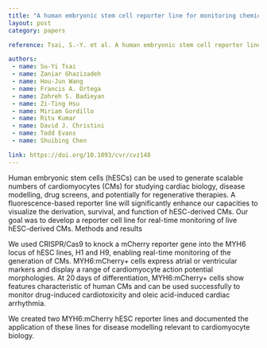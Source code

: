 ```yaml
---
title: "A human embryonic stem cell reporter line for monitoring chemical-induced cardiotoxicity"
layout: post
category: papers

reference: Tsai, S.-Y. et al. A human embryonic stem cell reporter line for monitoring chemical-induced cardiotoxicity. Cardiovascular Research cvz148 (2019). doi:10.1093/cvr/cvz148

authors:
 - name: Su-Yi Tsai
 - name: Zaniar Ghazizadeh
 - name: Hou-Jun Wang
 - name: Francis A. Ortega
 - name: Zohreh S. Badieyan
 - name: Zi-Ting Hsu
 - name: Miriam Gordillo
 - name: Ritu Kumar
 - name: David J. Christini
 - name: Todd Evans
 - name: Shuibing Chen

link: https://doi.org/10.1093/cvr/cvz148
---
```


Human embryonic stem cells (hESCs) can be used to generate scalable numbers of
cardiomyocytes (CMs) for studying cardiac biology, disease modelling, drug
screens, and potentially for regenerative therapies. A fluorescence-based
reporter line will significantly enhance our capacities to visualize the
derivation, survival, and function of hESC-derived CMs. Our goal was to develop
a reporter cell line for real-time monitoring of live hESC-derived CMs.
Methods and results 

We used CRISPR/Cas9 to knock a mCherry reporter gene into the MYH6 locus of
hESC lines, H1 and H9, enabling real-time monitoring of the generation of CMs.
MYH6:mCherry+ cells express atrial or ventricular markers and display a range
of cardiomyocyte action potential morphologies. At 20 days of differentiation,
MYH6:mCherry+ cells show features characteristic of human CMs and can be used
successfully to monitor drug-induced cardiotoxicity and oleic acid-induced
cardiac arrhythmia.

We created two MYH6:mCherry hESC reporter lines and documented the application
of these lines for disease modelling relevant to cardiomyocyte biology.
